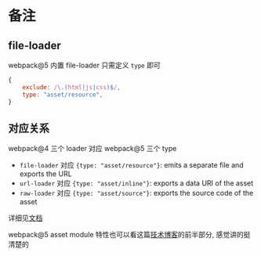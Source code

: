 # 备注

## file-loader

webpack@5 内置 file-loader 只需定义 `type` 即可

```javascript
{
    exclude: /\.(html|js|css)$/,
    type: "asset/resource",
}
```

## 对应关系

webpack@4 三个 loader 对应 webpack@5 三个 type

- `file-loader` 对应 `{type: "asset/resource"}`: emits a separate file and exports the URL
- `url-loader` 对应 `{type: "asset/inline"}`: exports a data URI of the asset
- `raw-loader` 对应 `{type: "asset/source"}`: exports the source code of the asset

详细见[文档](https://webpack.js.org/guides/asset-modules/)

webpack@5 asset module 特性也可以看这篇[技术博客](https://blog.csdn.net/lin_fightin/article/details/115140736)的前半部分, 感觉讲的挺清楚的
